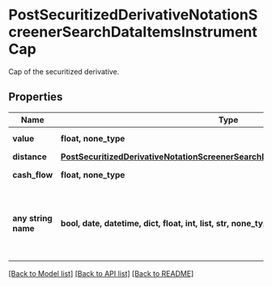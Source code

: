 # PostSecuritizedDerivativeNotationScreenerSearchDataItemsInstrumentCap

Cap of the securitized derivative.

## Properties
Name | Type | Description | Notes
------------ | ------------- | ------------- | -------------
**value** | **float, none_type** | Value of the cap. | [optional] 
**distance** | [**PostSecuritizedDerivativeNotationScreenerSearchDataItemsInstrumentCapDistance**](PostSecuritizedDerivativeNotationScreenerSearchDataItemsInstrumentCapDistance.md) |  | [optional] 
**cash_flow** | **float, none_type** | Cash flow amount. | [optional] 
**any string name** | **bool, date, datetime, dict, float, int, list, str, none_type** | any string name can be used but the value must be the correct type | [optional]

[[Back to Model list]](../README.md#documentation-for-models) [[Back to API list]](../README.md#documentation-for-api-endpoints) [[Back to README]](../README.md)


